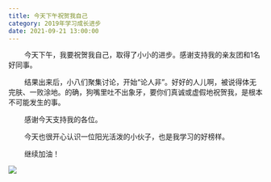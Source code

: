 ```yaml
---
title: 今天下午祝贺我自己
category: 2019年学习成长进步
date: 2021-09-21 13:00:00
---
```


        今天下午，我要祝贺我自己，取得了小小的进步。感谢支持我的亲友团和1名好同事。

        结果出来后，小八们聚集讨论，开始“论人非”。好好的人儿啊，被说得体无完肤、一败涂地。的确，狗嘴里吐不出象牙，要你们真诚或虚假地祝贺我，是根本不可能发生的事。

        感谢今天支持我的各位。

        今天也很开心认识一位阳光活泼的小伙子，也是我学习的好榜样。

        继续加油！

![](http://upload-images.jianshu.io/upload_images/3910675-45df0ad0035b2bdb.jpg?imageMogr2/auto-orient/strip%7CimageView2/2/w/1080/q/50)